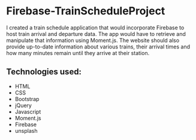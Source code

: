 # Firebase-TrainScheduleProject
 I created a train schedule application that would incorporate Firebase to host train arrival and departure data. The app would have to retrieve and manipulate that information using Moment.js. The website should also provide up-to-date information about various trains,  their arrival times and how many minutes remain until they arrive at their station. 


 ## Technologies used:
* HTML
* CSS
* Bootstrap
* jQuery
* Javascript
* Moment.js
* Firebase
* unsplash
